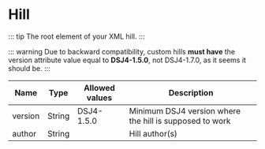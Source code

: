 # Hill

::: tip
The root element of your XML hill.
:::

::: warning
Due to backward compatibility, custom hills **must have** the version attribute value equal to **DSJ4-1.5.0**, not DSJ4-1.7.0, as it seems it should be.
:::

| Name    | Type   | Allowed values | Description                                             |
| ------- | ------ | -------------- | ------------------------------------------------------- |
| version | String | DSJ4-1.5.0     | Minimum DSJ4 version where the hill is supposed to work |
| author  | String |                | Hill author(s)                                          |
